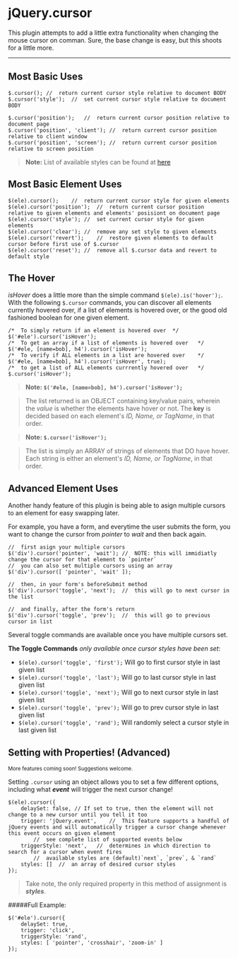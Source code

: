 jQuery.cursor
===================

This plugin attempts to add a little extra functionality when changing the mouse cursor on comman. Sure, the base change is easy, but this shoots for a little more.

----------

Most Basic Uses
-------------
```
$.cursor();	//	return current cursor style relative to document BODY
$.cursor('style');	//	set current cursor style relative to document BODY
```

```
$.cursor('position');	//	return current cursor position relative to document page
$.cursor('position', 'client');	//	return current cursor position relative to client window
$.cursor('position', 'screen');	//	return current cursor position relative to screen position
```

> **Note:**
> List of available styles can be found at [here][1]


Most Basic Element Uses
-------------
```
$(ele).cursor();	//	return current cursor style for given elements
$(ele).cursor('position');	//	return current cursor position relative to given elements and elements' posisiont on document page
$(ele).cursor('style');	//	set current cursor style for given elements
$(ele).cursor('clear');	//	remove any set style to given elements
$(ele).cursor('revert');	//	restore given elements to default cursor before first use of $.cursor
$(ele).cursor('reset');	//	remove all $.cursor data and revert to default style
```

The Hover
-------------
 <i>isHover</i> does a little more than the simple command `$(ele).is('hover');`. With the following `$.cursor` commands, you can discover all elements currently hovered over, if a list of elements is hovered over, or the good old fashioned boolean for one given element. 

```
/*	To simply return if an element is hovered over	*/
$('#ele').cursor('isHover');
/*	To get an array if a list of elements is hovered over	*/
$('#ele, [name=bob], h4').cursor('isHover');
/*	To verify if ALL elements in a list are hovered over	*/
$('#ele, [name=bob], h4').cursor('isHover', true);
/*	to get a list of ALL elements currrently hovered over	*/
$.cursor('isHover');
```

> **Note: `$('#ele, [name=bob], h4').cursor('isHover');`**

> The list returned is an OBJECT containing key/value pairs, wherein the <i>value</i> is whether the elements have hover or not. The <b>key</b> is decided based on each element's <i>ID, Name, or TagName</i>, in that order.

> **Note: `$.cursor('isHover');`**

> The list is simply an ARRAY of strings of elements that DO have hover. Each string is either an element's <i>ID, Name, or TagName</i>, in that order.


Advanced Element Uses
-------------

Another handy feature of this plugin is being able to asign multiple cursors to an element for easy swapping later. 

For example, you have a form, and everytime the user submits the form, you want to change the cursor from <i>pointer</i> to <i>wait</i> and then back again. 

```
//	first asign your multiple cursors
$('div').cursor('pointer', 'wait'); //	NOTE: this will immidiatly change the cursor for that element to `pointer`
//	you can also set multiple cursors using an array
$('div').cursor([ 'pointer', 'wait' ]);

//	then, in your form's beforeSubmit method
$('div').cursor('toggle', 'next');	//	this will go to next cursor in the list

//	and finally, after the form's return
$('div').cursor('toggle', 'prev');	//	this will go to previous cursor in list
```

Several toggle commands are available once you have multiple cursors set.

**The Toggle Commands** <i>only available once cursor styles have been set</i>:
 - `$(ele).cursor('toggle', 'first');` Will go to first cursor style in last given list
 - `$(ele).cursor('toggle', 'last');` Will go to last cursor style in last given list
 - `$(ele).cursor('toggle', 'next');` Will go to next cursor style in last given list
 - `$(ele).cursor('toggle', 'prev');` Will go to prev cursor style in last given list
 - `$(ele).cursor('toggle', 'rand');` Will randomly select a cursor style in last given list

Setting with Properties! (Advanced)
-------------
<sub>More features coming soon! Suggestions welcome.</sub>

Setting `.cursor` using an object allows you to set a few different options, including what ***event*** will trigger the next cursor change!

```
$(ele).cursor({
	delaySet: false, //	If set to true, then the element will not change to a new cursor until you tell it too
	trigger: 'jQuery.event',	//	This feature supports a handful of jQuery events and will automatically trigger a cursor change whenever this event occurs on given element
		//	see complete list of supported events below
	triggerStyle: 'next',	//	determines in which direction to search for a cursor when event fires
		//	available styles are (default)`next`, `prev`, & `rand`
	styles: []	//	an array of desired cursor styles
});
```

> Take note, the only required property in this method of assignment is ***styles***.

#####Full Example:

	$('#ele').cursor({
		delaySet: true,
		trigger: 'click',
		triggerStyle: 'rand',
		styles: [ 'pointer', 'crosshair', 'zoom-in' ]
	});



[1]: https://developer.mozilla.org/en-US/docs/Web/CSS/cursor#Values
